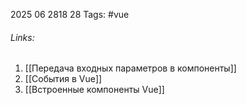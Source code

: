 2025 06 2818 28
Tags: #vue 
###### Links: 

1) [[Передача входных параметров в компоненты]]
2) [[События в Vue]]
3) [[Встроенные компоненты Vue]]


